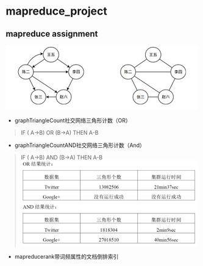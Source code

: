 # mapreduce_project
## mapreduce assignment

![社交网络图](/triangle.png)

* graphTriangleCount社交网络三角形计数（OR）

> IF ( A→B) OR (B→A) THEN A-B

* graphTriangleCountAND社交网络三角形计数（And）

> IF ( A→B) AND (B→A) THEN A-B
![结果统计][1]

* mapreducerank带词频属性的文档倒排索引


  [1]: https://github.com/demeiyan/mapreduce_project/blob/master/triangleCount.PNG